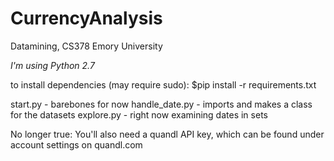 # CurrencyAnalysis
Datamining, CS378 Emory University

*I'm using Python 2.7*

to install dependencies (may require sudo):
$pip install -r requirements.txt


start.py - barebones for now
handle_date.py - imports and makes a class for the datasets
explore.py - right now examining dates in sets




No longer true:
You'll also need a quandl API key, which can be found
under account settings on quandl.com